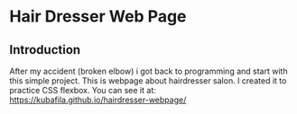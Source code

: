 # Hair Dresser Web Page

## Introduction
After my accident (broken elbow) i got back to programming and start with this simple project.
This is webpage about hairdresser salon. I created it to practice CSS flexbox.
You can see it at: https://kubafila.github.io/hairdresser-webpage/

